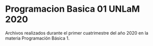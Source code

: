 # Programacion Basica 01 UNLaM 2020
Archivos realizados durante el primer cuatrimestre del año 2020 en la materia Programación Básica 1.
